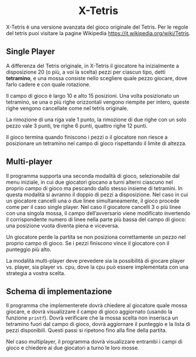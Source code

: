 <h1 align="center">X-Tetris</h1>

X-Tetris è una versione avanzata del gioco originale del Tetris. Per le regole del tetris puoi visitare la pagine Wikipedia https://it.wikipedia.org/wiki/Tetris.

## Single Player

A differenza del Tetris originale, in X-Tetris il giocatore ha inizialmente a disposizione 20 (o più, a voi la scelta) pezzi per ciascun tipo, detti **tetramino**, e una mossa consiste nello scegliere quale pezzo giocare, dove farlo cadere e con quale rotazione.

Il campo di gioco è largo 10 e alto 15 posizioni. Una volta posizionato un tetramino, se una o più righe orizzontali vengono riempite per intero, queste righe vengono cancellate come nel tetris originale.

La rimozione di una riga vale 1 punto, la rimozione di due righe con un solo pezzo vale 3 punti, tre righe 6 punti, quattro righe 12 punti.

Il gioco termina quando finiscono i pezzi o il giocatore non riesce a posizionare un tetramino nel campo di gioco rispettando il limite di altezza.

## Multi-player

Il programma supporta una seconda modalità di gioco, selezionabile dal menu iniziale, in cui due giocatori giocano a turni alterni ciascuno nel proprio campo di gioco ma pescando dallo stesso insieme di tetramini. In questa modalità si avranno il doppio di pezzi a disposizione. Nel caso in cui un giocatore cancelli una o due linee simultaneamente, il gioco procede come per il caso single player. Nel caso il giocatore cancelli 3 o più linee con una singola mossa, il campo dell’avversario viene modificato invertendo il corrispondente numero di linee nella parte più bassa del campo di gioco: una posizione vuota diventa piena e viceversa.

Un giocatore perde la partita se non posiziona correttamente un pezzo nel proprio campo di gioco. Se i pezzi finiscono vince il giocatore con il punteggio più alto.

La modalità multi-player deve prevedere sia la possibilità di giocare player vs. player, sia player vs. cpu, dove la cpu può essere implementata con una strategia a vostra scelta.

## Schema di implementazione

Il programma che implementerete dovrà chiedere al giocatore quale mossa giocare, e dovrà visualizzare il campo di gioco aggiornato (usando la funzione `printf`). Dovrà verificare che la mossa scelta non inserisca un tetramino fuori dal campo di gioco, dovrà aggiornare il punteggio e la lista di pezzi disponibili. Questi passi si ripetono fino alla fine della partita.

Nel caso multiplayer, il programma dovrà visualizzare entrambi i campi di gioco e chiedere ai due giocatori a turno le loro mosse.
